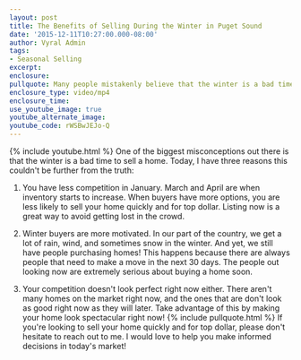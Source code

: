 ```yaml
---
layout: post
title: The Benefits of Selling During the Winter in Puget Sound
date: '2015-12-11T10:27:00.000-08:00'
author: Vyral Admin
tags:
- Seasonal Selling
excerpt:
enclosure:
pullquote: Many people mistakenly believe that the winter is a bad time to sell.
enclosure_type: video/mp4
enclosure_time:
use_youtube_image: true
youtube_alternate_image:
youtube_code: rWSBwJEJo-Q
---
```

{% include youtube.html %}
One of the biggest misconceptions out there is that the winter is a bad time to sell a home. Today, I have three reasons this couldn't be further from the truth:

1. You have less competition in January. March and April are when inventory starts to increase. When buyers have more options, you are less likely to sell your home quickly and for top dollar. Listing now is a great way to avoid getting lost in the crowd.

2. Winter buyers are more motivated. In our part of the country, we get a lot of rain, wind, and sometimes snow in the winter. And yet, we still have people purchasing homes! This happens because there are always people that need to make a move in the next 30 days. The people out looking now are extremely serious about buying a home soon.

3. Your competition doesn't look perfect right now either. There aren't many homes on the market right now, and the ones that are don't look as good right now as they will later. Take advantage of this by making your home look spectacular right now!
{% include pullquote.html %}
If you're looking to sell your home quickly and for top dollar, please don't hesitate to reach out to me. I would love to help you make informed decisions in today's market!
